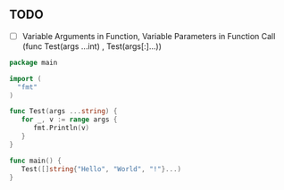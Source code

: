 ## TODO
- [ ] Variable Arguments in Function, Variable Parameters in Function Call (func Test(args ...int) , Test(args[:]...)) 
```go
package main

import (
  "fmt"
)

func Test(args ...string) {
   for _, v := range args {
      fmt.Println(v)
   }
}

func main() {
   Test([]string{"Hello", "World", "!"}...)
}
```
